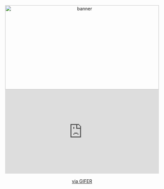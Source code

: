 <div align="center">
  <img src="[https://i.gifer.com/2FxK.gif](https://gifer.com/embed/2FxK)" height="263.415" width="480" alt="banner"  />
  <iframe src="https://gifer.com/embed/2FxK" width=480 height=263.415 frameBorder="0" allowFullScreen></iframe><p><a href="https://gifer.com">via GIFER</a></p>
</div>

